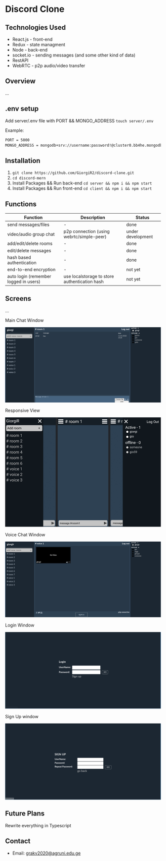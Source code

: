 ﻿# Discord Clone

## Technologies Used
* React.js - front-end
* Redux - state managment
* Node - back-end
* socket.io - sending messages (and some other kind of data)
* RestAPI
* WebRTC - p2p audio/video transfer

## Overview
...

## .env setup
Add server/.env file with PORT && MONGO_ADDRESS ```touch server/.env```

Example:
```sh
PORT = 5000
MONGO_ADDRESS = mongodb+srv://username:password!@cluster0.bb4he.mongodb.net/myFirstDatabase?retryWrites=true&w=majority
```

## Installation

1. ```git clone https://github.com/GiorgiR2/discord-clone.git```
2. ```cd discord-mern```
3. Install Packages && Run back-end ```cd server && npm i && npm start```
4. Install Packages && Run front-end ```cd client && npm i && npm start```


## Functions

| Function                                  | Description                                       | Status                 |
|-------------------------------------------|---------------------------------------------------|------------------------|
| send messages/files                       | -                                                 | done                   |
| video/audio group chat                    | p2p connection (using webrtc/simple-peer)         | under development      |
| add/edit/delete rooms                     | -                                                 | done                   |
| edit/delete messages                      | -                                                 | done                   |
| hash based authentication                 | -                                                 | done                   |
| end-to-end encryption                     | -                                                 | not yet                |
| auto login (remember logged in users)     | use localstorage to store authentication hash     | not yet                |

## Screens
...

Main Chat Window

![alt text](https://raw.githubusercontent.com/GiorgiR2/discord-clone/master/screens/discord-mern.png)

Responsive View

![alt text](https://raw.githubusercontent.com/GiorgiR2/discord-clone/master/screens/responsive-screen.png)

Voice Chat Window

![alt text](https://raw.githubusercontent.com/GiorgiR2/discord-clone/master/screens/voice.png)

Login Window

![alt text](https://raw.githubusercontent.com/GiorgiR2/discord-clone/master/screens/login.png)

Sign Up window

![alt text](https://raw.githubusercontent.com/GiorgiR2/discord-clone/master/screens/signUp.png)

## Future Plans

Rewrite everything in Typescript

## Contact

* Email: grakv2020@agruni.edu.ge

